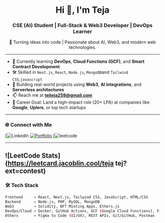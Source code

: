 <h1 align="center">Hi 👋, I'm Teja</h1>
<h3 align="center">CSE (AI) Student | Full-Stack & Web3 Developer | DevOps Learner</h3>

<p align="center">
  🚀 Turning ideas into code | Passionate about AI, Web3, and modern web technologies.
</p>

---

- 🌱 Currently learning **DevOps**, **Cloud Functions (GCF)**, and **Smart Contract Development**
- 🛠️ Skilled in `Next.js`, `React`, `Node.js`, `MongoDB`and `Tailwind CSS`,`javascript`
- 🔭 Building real-world projects using **Web3**, **AI integrations**, and **Serverless architectures**
- 📫 Reach me at **tejteja259@gmail.com**
- 🎯 Career Goal: Land a high-impact role (20+ LPA) at companies like **Google**, **Uplers**, or top tech startups

---

### 🌐 Connect with Me

[![LinkedIn](https://www.linkedin.com/in/teja-yavvari-9603a229b)
[![Portfolio](https://img.shields.io/badge/Portfolio-000?style=for-the-badge&logo=vercel&logoColor=white)](https://yourportfolio.com)
[![leetcode](https://leetcode.com/u/Teja_tej/)

---
![LeetCode Stats](https://leetcard.jacoblin.cool/teja tej?ext=contest)
---

### 🛠️ Tech Stack

```bash
Frontend     → React, Next.js, Tailwind CSS, JavaScript, HTML/CSS  
Backend      → Node.js, PHP, MySQL, MongoDB  
Web3         → Solidity, NFT Minting Apps, Ethers.js  
DevOps/Cloud → Docker, GitHub Actions, GCF (Google Cloud Functions), Firebase  
Others       → Figma to Code (UI/UX), REST APIs, Git/GitHub, Postman
